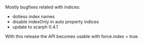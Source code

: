 Mostly bugfixes related with indices:

- dotless index names
- disable indexOnly in auto property indices
- update to scarph 0.4.1

With this release the API becomes usable with force.index = true.
